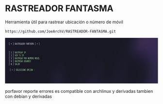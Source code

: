 # RASTREADOR FANTASMA
Herramienta útil para rastrear ubicación o número de móvil
```shell
https://github.com/JoeArchV/RASTREADOR-FANTASMA.git
```
<div align="letf">
  <img height="150" src="https://github.com/JoeArchV/RASTREADOR-FANTASMA/blob/main/menu.png?raw=true"  />
</div>



porfavor reporte errores es compatible con archlinux y derivadas tambien con debian y derivadas

